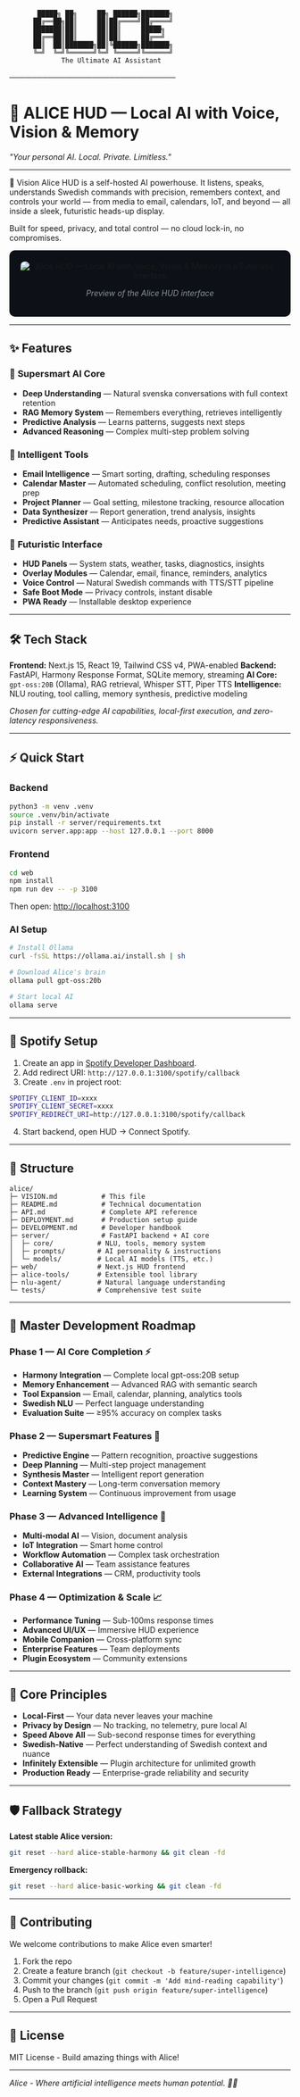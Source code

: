 ```
       █████╗ ██╗     ██╗ ██████╗███████╗
      ██╔══██╗██║     ██║██╔════╝██╔════╝
      ███████║██║     ██║██║     █████╗  
      ██╔══██║██║     ██║██║     ██╔══╝  
      ██║  ██║███████╗██║╚██████╗███████╗
      ╚═╝  ╚═╝╚══════╝╚═╝ ╚═════╝╚══════╝
             The Ultimate AI Assistant
```

──────────────────────────────

# 🚀 ALICE HUD — Local AI with Voice, Vision & Memory

*"Your personal AI. Local. Private. Limitless."*

---

🌌 Vision
Alice HUD is a self-hosted AI powerhouse.
It listens, speaks, understands Swedish commands with precision, remembers context, and controls your world — from media to email, calendars, IoT, and beyond — all inside a sleek, futuristic heads-up display.

Built for speed, privacy, and total control — no cloud lock-in, no compromises.

<div style="background-color:#0d1117;padding:20px;border-radius:10px;text-align:center;"> <img src="docs/image.png" alt="Alice HUD — Local AI with Voice, Vision & Memory in a Futuristic Interface" style="max-width:100%;border-radius:8px;"> <p style="color:#8b949e;font-style:italic;">Preview of the Alice HUD interface</p> </div>

---

## ✨ Features

### 🧠 **Supersmart AI Core**
* **Deep Understanding** — Natural svenska conversations with full context retention
* **RAG Memory System** — Remembers everything, retrieves intelligently
* **Predictive Analysis** — Learns patterns, suggests next steps
* **Advanced Reasoning** — Complex multi-step problem solving

### 🎯 **Intelligent Tools**
* **Email Intelligence** — Smart sorting, drafting, scheduling responses
* **Calendar Master** — Automated scheduling, conflict resolution, meeting prep
* **Project Planner** — Goal setting, milestone tracking, resource allocation
* **Data Synthesizer** — Report generation, trend analysis, insights
* **Predictive Assistant** — Anticipates needs, proactive suggestions

### 🎨 **Futuristic Interface**
* **HUD Panels** — System stats, weather, tasks, diagnostics, insights
* **Overlay Modules** — Calendar, email, finance, reminders, analytics
* **Voice Control** — Natural Swedish commands with TTS/STT pipeline
* **Safe Boot Mode** — Privacy controls, instant disable
* **PWA Ready** — Installable desktop experience

---

## 🛠 Tech Stack

**Frontend:** Next.js 15, React 19, Tailwind CSS v4, PWA-enabled
**Backend:** FastAPI, Harmony Response Format, SQLite memory, streaming
**AI Core:** `gpt-oss:20B` (Ollama), RAG retrieval, Whisper STT, Piper TTS
**Intelligence:** NLU routing, tool calling, memory synthesis, predictive modeling

*Chosen for cutting-edge AI capabilities, local-first execution, and zero-latency responsiveness.*

---

## ⚡ Quick Start

### Backend
```bash
python3 -m venv .venv
source .venv/bin/activate
pip install -r server/requirements.txt
uvicorn server.app:app --host 127.0.0.1 --port 8000
```

### Frontend
```bash
cd web
npm install
npm run dev -- -p 3100
```

Then open: [http://localhost:3100](http://localhost:3100)

### AI Setup
```bash
# Install Ollama
curl -fsSL https://ollama.ai/install.sh | sh

# Download Alice's brain
ollama pull gpt-oss:20b

# Start local AI
ollama serve
```

---

## 🎵 Spotify Setup

1. Create an app in [Spotify Developer Dashboard](https://developer.spotify.com/dashboard/).
2. Add redirect URI: `http://127.0.0.1:3100/spotify/callback`
3. Create `.env` in project root:
```bash
SPOTIFY_CLIENT_ID=xxxx
SPOTIFY_CLIENT_SECRET=xxxx
SPOTIFY_REDIRECT_URI=http://127.0.0.1:3100/spotify/callback
```
4. Start backend, open HUD → Connect Spotify.

---

## 📂 Structure

```
alice/
├─ VISION.md           # This file
├─ README.md           # Technical documentation
├─ API.md              # Complete API reference
├─ DEPLOYMENT.md       # Production setup guide
├─ DEVELOPMENT.md      # Developer handbook
├─ server/             # FastAPI backend + AI core
│  ├─ core/           # NLU, tools, memory system
│  ├─ prompts/        # AI personality & instructions
│  └─ models/         # Local AI models (TTS, etc.)
├─ web/               # Next.js HUD frontend
├─ alice-tools/       # Extensible tool library
├─ nlu-agent/         # Natural language understanding
└─ tests/             # Comprehensive test suite
```

---

## 🧠 Master Development Roadmap

### Phase 1 — AI Core Completion ⚡
* **Harmony Integration** — Complete local gpt-oss:20B setup
* **Memory Enhancement** — Advanced RAG with semantic search
* **Tool Expansion** — Email, calendar, planning, analytics tools
* **Swedish NLU** — Perfect language understanding
* **Evaluation Suite** — ≥95% accuracy on complex tasks

### Phase 2 — Supersmart Features 🎯
* **Predictive Engine** — Pattern recognition, proactive suggestions  
* **Deep Planning** — Multi-step project management
* **Synthesis Master** — Intelligent report generation
* **Context Mastery** — Long-term conversation memory
* **Learning System** — Continuous improvement from usage

### Phase 3 — Advanced Intelligence 🚀
* **Multi-modal AI** — Vision, document analysis
* **IoT Integration** — Smart home control
* **Workflow Automation** — Complex task orchestration
* **Collaborative AI** — Team assistance features
* **External Integrations** — CRM, productivity tools

### Phase 4 — Optimization & Scale 📈
* **Performance Tuning** — Sub-100ms response times
* **Advanced UI/UX** — Immersive HUD experience
* **Mobile Companion** — Cross-platform sync
* **Enterprise Features** — Team deployments
* **Plugin Ecosystem** — Community extensions

---

## 🎯 Core Principles

* **Local-First** — Your data never leaves your machine
* **Privacy by Design** — No tracking, no telemetry, pure local AI
* **Speed Above All** — Sub-second response times for everything
* **Swedish-Native** — Perfect understanding of Swedish context and nuance
* **Infinitely Extensible** — Plugin architecture for unlimited growth
* **Production Ready** — Enterprise-grade reliability and security

---

## 🛡 Fallback Strategy

**Latest stable Alice version:**
```bash
git reset --hard alice-stable-harmony && git clean -fd
```

**Emergency rollback:**
```bash
git reset --hard alice-basic-working && git clean -fd
```

---

## 🤝 Contributing

We welcome contributions to make Alice even smarter!

1. Fork the repo
2. Create a feature branch (`git checkout -b feature/super-intelligence`)
3. Commit your changes (`git commit -m 'Add mind-reading capability'`)
4. Push to the branch (`git push origin feature/super-intelligence`)
5. Open a Pull Request

---

## 📜 License

MIT License - Build amazing things with Alice!

---

*Alice - Where artificial intelligence meets human potential. 🤖✨*